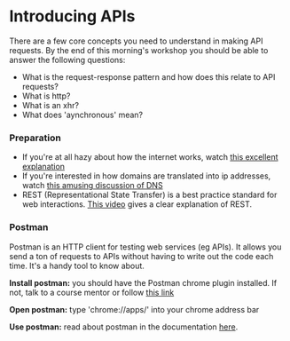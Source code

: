 # Introducing APIs

There are a few core concepts you need to understand in making API requests. By the end of this morning's workshop you should be able to answer the following questions:
- What is the request-response pattern and how does this relate to API requests?
- What is http?
- What is an xhr?
- What does 'aynchronous' mean?


### Preparation
- If you're at all hazy about how the internet works, watch [this excellent explanation]( https://www.youtube.com/watch?v=7_LPdttKXPc)
- If you're interested in how domains are translated into ip addresses, watch [this amusing discussion of DNS](https://www.youtube.com/watch?v=72snZctFFtA)
- REST (Representational State Transfer) is a best practice standard for web interactions. [This video](https://www.youtube.com/watch?v=YCcAE2SCQ6k) gives a clear explanation of REST.


### Postman
Postman is an HTTP client for testing web services (eg APIs). It allows you send a ton of requests to APIs without having to write out the code each time. It's a handy tool to know about.  

**Install postman:** you should have the Postman chrome plugin installed. If not, talk to a course mentor or
follow [this link](https://www.getpostman.com/docs/introduction)

**Open postman:** type 'chrome://apps/' into your chrome address bar

**Use postman:** read about postman in the documentation [here](https://www.getpostman.com/docs/requests).

